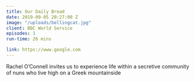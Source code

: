 ```yaml
---
title: Our Daily Bread
date: 2019-09-05 20:27:00 Z
image: "/uploads/bellingcat.jpg"
client: BBC World Service
episodes: 1
run-time: 26 mins

link: https://www.google.com
---
```


Rachel O’Connell invites us to experience life within a secretive community of nuns who live high on a Greek mountainside